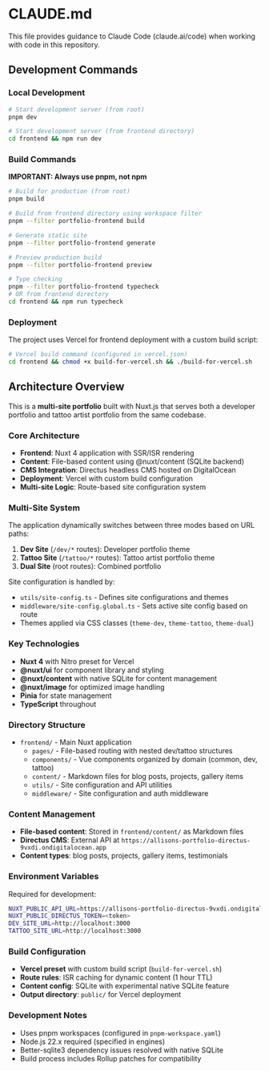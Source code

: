 # CLAUDE.md

This file provides guidance to Claude Code (claude.ai/code) when working with code in this repository.

## Development Commands

### Local Development
```bash
# Start development server (from root)
pnpm dev

# Start development server (from frontend directory)
cd frontend && npm run dev
```

### Build Commands
**IMPORTANT: Always use pnpm, not npm**

```bash
# Build for production (from root)
pnpm build

# Build from frontend directory using workspace filter
pnpm --filter portfolio-frontend build

# Generate static site
pnpm --filter portfolio-frontend generate

# Preview production build
pnpm --filter portfolio-frontend preview

# Type checking
pnpm --filter portfolio-frontend typecheck
# OR from frontend directory
cd frontend && npm run typecheck
```

### Deployment
The project uses Vercel for frontend deployment with a custom build script:
```bash
# Vercel build command (configured in vercel.json)
cd frontend && chmod +x build-for-vercel.sh && ./build-for-vercel.sh
```

## Architecture Overview

This is a **multi-site portfolio** built with Nuxt.js that serves both a developer portfolio and tattoo artist portfolio from the same codebase.

### Core Architecture
- **Frontend**: Nuxt 4 application with SSR/ISR rendering
- **Content**: File-based content using @nuxt/content (SQLite backend)
- **CMS Integration**: Directus headless CMS hosted on DigitalOcean
- **Deployment**: Vercel with custom build configuration
- **Multi-site Logic**: Route-based site configuration system

### Multi-Site System
The application dynamically switches between three modes based on URL paths:

1. **Dev Site** (`/dev/*` routes): Developer portfolio theme
2. **Tattoo Site** (`/tattoo/*` routes): Tattoo artist portfolio theme  
3. **Dual Site** (root routes): Combined portfolio

Site configuration is handled by:
- `utils/site-config.ts` - Defines site configurations and themes
- `middleware/site-config.global.ts` - Sets active site config based on route
- Themes applied via CSS classes (`theme-dev`, `theme-tattoo`, `theme-dual`)

### Key Technologies
- **Nuxt 4** with Nitro preset for Vercel
- **@nuxt/ui** for component library and styling
- **@nuxt/content** with native SQLite for content management
- **@nuxt/image** for optimized image handling
- **Pinia** for state management
- **TypeScript** throughout

### Directory Structure
- `frontend/` - Main Nuxt application
  - `pages/` - File-based routing with nested dev/tattoo structures
  - `components/` - Vue components organized by domain (common, dev, tattoo)
  - `content/` - Markdown files for blog posts, projects, gallery items
  - `utils/` - Site configuration and API utilities
  - `middleware/` - Site configuration and auth middleware

### Content Management
- **File-based content**: Stored in `frontend/content/` as Markdown files
- **Directus CMS**: External API at `https://allisons-portfolio-directus-9vxdi.ondigitalocean.app`
- **Content types**: blog posts, projects, gallery items, testimonials

### Environment Variables
Required for development:
```bash
NUXT_PUBLIC_API_URL=https://allisons-portfolio-directus-9vxdi.ondigitalocean.app
NUXT_PUBLIC_DIRECTUS_TOKEN=<token>
DEV_SITE_URL=http://localhost:3000  
TATTOO_SITE_URL=http://localhost:3000
```

### Build Configuration
- **Vercel preset** with custom build script (`build-for-vercel.sh`)
- **Route rules**: ISR caching for dynamic content (1 hour TTL)
- **Content config**: SQLite with experimental native SQLite feature
- **Output directory**: `public/` for Vercel deployment

### Development Notes
- Uses pnpm workspaces (configured in `pnpm-workspace.yaml`)
- Node.js 22.x required (specified in engines)
- Better-sqlite3 dependency issues resolved with native SQLite
- Build process includes Rollup patches for compatibility
